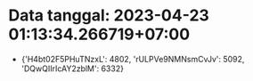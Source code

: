 # Data tanggal: 2023-04-23 01:13:34.266719+07:00

* {'H4bt02F5PHuTNzxL': 4802, 'rULPVe9NMNsmCvJv': 5092, 'DQwQIIrIcAY2zblM': 6332}
